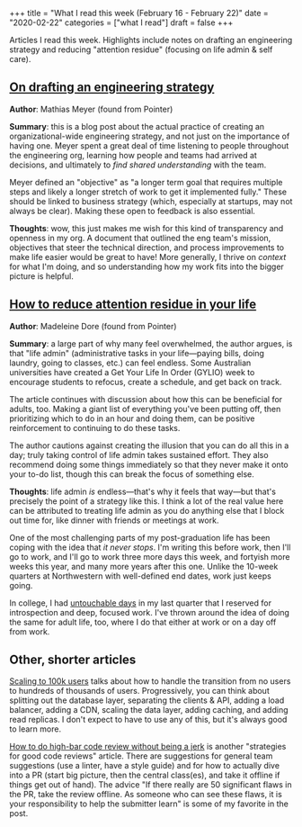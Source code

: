 +++
title = "What I read this week (February 16 - February 22)"
date = "2020-02-22"
categories = ["what I read"]
draft = false
+++

Articles I read this week. Highlights include notes on drafting an engineering strategy and reducing "attention residue" (focusing on life admin & self care).
<!--more-->

## [On drafting an engineering strategy](https://www.paperplanes.de/2020/1/31/on-drafting-an-engineering-strategy.html)
**Author**: Mathias Meyer (found from Pointer)

**Summary**: this is a blog post about the actual practice of creating an organizational-wide engineering strategy, and not just on the importance of having one. Meyer spent a great deal of time listening to people throughout the engineering org, learning how people and teams had arrived at decisions, and ultimately to *find shared understanding* with the team.

Meyer defined an "objective" as "a longer term goal that requires multiple steps and likely a longer stretch of work to get it implemented fully." These should be linked to business strategy (which, especially at startups, may not always be clear). Making these open to feedback is also essential.

**Thoughts**: wow, this just makes me wish for this kind of transparency and openness in my org. A document that outlined the eng team's mission, objectives that steer the technical direction, and process improvements to make life easier would be great to have! More generally, I thrive on *context* for what I'm doing, and so understanding how my work fits into the bigger picture is helpful.


## [How to reduce attention residue in your life](https://www.bbc.com/worklife/article/20200130-the-life-hack-to-reduce-admin-and-carve-out-downtime)
**Author**: Madeleine Dore (found from Pointer)

**Summary**: a large part of why many feel overwhelmed, the author argues, is that "life admin" (administrative tasks in your life—paying bills, doing laundry, going to classes, etc.) can feel endless. Some Australian universities have created a Get Your Life In Order (GYLIO) week to encourage students to refocus, create a schedule, and get back on track.

The article continues with discussion about how this can be beneficial for adults, too. Making a giant list of everything you've been putting off, then prioritizing which to do in an hour and doing them, can be positive reinforcement to continuing to do these tasks. 

The author cautions against creating the illusion that you can do all this in a day; truly taking control of life admin takes sustained effort. They also recommend doing some things immediately so that they never make it onto your to-do list, though this can break the focus of something else.

**Thoughts**: life admin *is* endless—that's why it feels that way—but that's precisely the point of a strategy like this. I think a lot of the real value here can be attributed to treating life admin as you do anything else that I block out time for, like dinner with friends or meetings at work. 

One of the most challenging parts of my post-graduation life has been coping with the idea that *it never stops*. I'm writing this before work, then I'll go to work, and I'll go to work three more days this week, and fortyish more weeks this year, and many more years after this one. Unlike the 10-week quarters at Northwestern with well-defined end dates, work just keeps going.

In college, I had [untouchable days](https://hbr.org/2018/03/why-you-need-an-untouchable-day-every-week) in my last quarter that I reserved for introspection and deep, focused work. I've thrown around the idea of doing the same for adult life, too, where I do that either at work or on a day off from work.


## Other, shorter articles
[Scaling to 100k users](https://alexpareto.com/scalability/systems/2020/02/03/scaling-100k.html) talks about how to handle the transition from no users to hundreds of thousands of users. Progressively, you can think about splitting out the database layer, separating the clients & API, adding a load balancer, adding a CDN, scaling the data layer, adding caching, and adding read replicas. I don't expect to have to use any of this, but it's always good to learn more. 

[How to do high-bar code review without being a jerk](https://andrewking.ca/2020/01/how-to-do-high-bar-code-review-without-being-a-jerk/) is another "strategies for good code reviews" article. There are suggestions for general team suggestions (use a linter, have a style guide) and for how to actually dive into a PR (start big picture, then the central class(es), and take it offline if things get out of hand). The advice "If there really are 50 significant flaws in the PR, take the review offline. As someone who can see these flaws, it is your responsibility to help the submitter learn" is some of my favorite in the post. 
